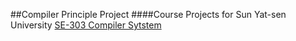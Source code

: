 ##Compiler Principle Project
####Course Projects for Sun Yat-sen University [SE-303 Compiler Sytstem](http://ss.sysu.edu.cn/~fjl/compiler.htm)
